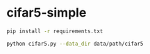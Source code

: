 # cifar5-simple


```bash
pip install -r requirements.txt

python cifar5.py --data_dir data/path/cifar5
```
